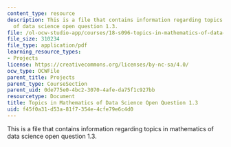 ```yaml
---
content_type: resource
description: This is a file that contains information regarding topics in mathematics
  of data science open question 1.3.
file: /ol-ocw-studio-app/courses/18-s096-topics-in-mathematics-of-data-science-fall-2015/f45f0a31d53a81f7354e4cfe79e6c4d0_MIT18_S096F15_Open1.3.pdf
file_size: 310234
file_type: application/pdf
learning_resource_types:
- Projects
license: https://creativecommons.org/licenses/by-nc-sa/4.0/
ocw_type: OCWFile
parent_title: Projects
parent_type: CourseSection
parent_uid: 0de775e0-4bc2-3070-4afe-da75f1c927bb
resourcetype: Document
title: Topics in Mathematics of Data Science Open Question 1.3
uid: f45f0a31-d53a-81f7-354e-4cfe79e6c4d0
---
```

This is a file that contains information regarding topics in mathematics of data science open question 1.3.